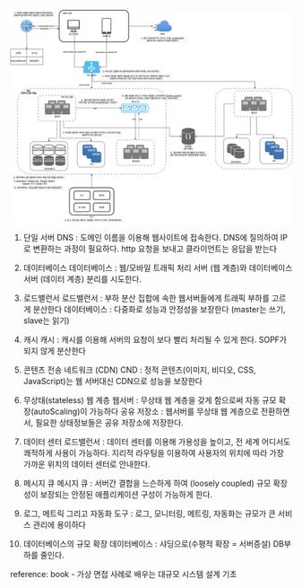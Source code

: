 ![규모확장 시스템설계 기본](./규모확장-시스템설계-기본.png)

1. 단일 서버 
   DNS : 도메인 이름을 이용해 웹사이트에 접속한다. DNS에 질의하여 IP로 변환하는 과정이 필요하다. 
   http 요청을 보내고 클라이언트는 응답을 받는다

2. 데이터베이스
   데이터베이스 : 웹/모바일 트래픽 처리 서버 (웹 계층)와 데이터베이스 서버 (데이터 계층) 분리를 시도한다.

3. 로드밸런서
   로드밸런서 : 부하 분산 집합에 속한 웹서버들에게 트래픽 부하를 고르게 분산한다
   데이터베이스 : 다중화로 성능과 안정성을 보장한다 (master는 쓰기, slave는 읽기)

4. 캐시
   캐시 : 캐시를 이용해 서버의 요청이 보다 빨리 처리될 수 있게 한다. SOPF가 되지 않게 분산한다

5. 콘텐츠 전송 네트워크 (CDN)
   CND : 정적 콘텐츠(이미지, 비디오, CSS, JavaScript)는 웹 서버대신 CDN으로 성능을 보장한다

6. 무상태(stateless) 웹 계층
   웹서버 : 무상태 웹 계층을 갖게 함으로써 자동 규모 확장(autoScaling)이 가능하다
   공유 저장소 : 웹서버를 무상태 웹 계층으로 전환하면서, 필요한 상태정보들은 공유 저장소에 저장한다.

7. 데이터 센터
   로드밸런서 : 데이터 센터를 이용해 가용성을 높이고, 전 세계 어디서도 쾌적하게 사용이 가능하다. 지리적 라우팅을 이용하여 사용자의 위치에 따라 가장 가까운 위치의 데이터 센터로 안내한다.

8. 메시지 큐
   메시지 큐 : 서버간 결합을 느슨하게 하여 (loosely coupled) 규모 확장성이 보장되는 안정된 애플리케이션 구성이 가능하게 한다.
   
9. 로그, 메트릭 그리고 자동화
   도구 : 로그, 모니터링, 메트링, 자동화는 규모가 큰 서비스 관리에 용이하다

10. 데이터베이스의 규모 확장
    데이터베이스 : 샤딩으로(수평적 확장 = 서버증설) DB부하를 줄인다.


reference: book - 가상 면접 사례로 배우는 대규모 시스템 설계 기초
